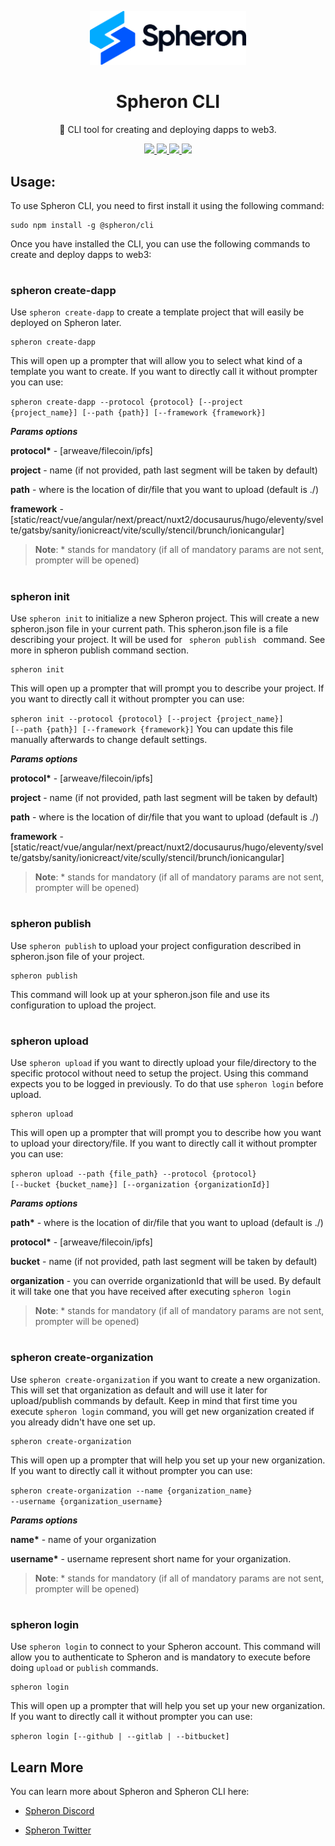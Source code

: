 <p  align="center">

<picture>

<source  media="(prefers-color-scheme: dark)"  srcset="https://github.com/spheronFdn/sdk/blob/main/.github/assets/spheron-logo-dark.svg">

<source  media="(prefers-color-scheme: light)"  srcset="https://github.com/spheronFdn/sdk/blob/main/.github/assets/spheron-logo.svg">

<img  alt="Spheron"  src="https://github.com/spheronFdn/sdk/blob/main/.github/assets/spheron-logo.svg" width="250">

</picture>

</p>

<h1  align="center">Spheron CLI</h1>

<p  align="center">
🧰 CLI tool for creating and deploying dapps to web3.
</p>

<p  align="center">

<a  href="https://www.npmjs.com/package/@spheron/storage"  target="_blank"  rel="noreferrer">

<img  src="https://img.shields.io/static/v1?label=npm&message=v1.0.12&color=green"  />

</a>

<a  href="https://github.com/spheronFdn/sdk/blob/main/LICENSE"  target="_blank"  rel="noreferrer">

<img  src="https://img.shields.io/static/v1?label=license&message=Apache%202.0&color=red"  />

</a>

<a  href="https://discord.com/invite/ahxuCtm"  target="_blank"  rel="noreferrer">

<img  src="https://img.shields.io/static/v1?label=community&message=discord&color=blue"  />

</a>

<a  href="https://twitter.com/SpheronFdn"  target="_blank"  rel="noreferrer">

<img  src="https://img.shields.io/twitter/url/https/twitter.com/cloudposse.svg?style=social&label=Follow%20%40SpheronFdn"  />

</a>

</p>

## Usage:

<p>To use Spheron CLI, you need to first install it using the following command:</p>

<pre><code>sudo npm install -g @spheron/cli</code></pre>

<p>Once you have installed the CLI, you can use the following commands to create and deploy dapps to web3:</p>

#

<h3>spheron create-dapp</h3>
<p>Use <code>spheron create-dapp</code> to create a template project that will easily be deployed on Spheron later. </p>
<pre><code>spheron create-dapp</code></pre> 
This will open up a prompter that will allow you to select what kind of a template you want to create. If you want to directly call it without prompter you can use:

<code>spheron create-dapp --protocol {protocol} [--project {project_name}] [--path {path}] [--framework {framework}]</code>

**_Params options_**

**protocol\*** - [arweave/filecoin/ipfs]

**project** - name (if not provided, path last segment will be taken by default)

**path** - where is the location of dir/file that you want to upload (default is ./)

**framework** -[static/react/vue/angular/next/preact/nuxt2/docusaurus/hugo/eleventy/svelte/gatsby/sanity/ionicreact/vite/scully/stencil/brunch/ionicangular]

> **Note**: \* stands for mandatory (if all of mandatory params are not sent, prompter will be opened)

#

<h3>spheron init</h3>
<p>Use <code>spheron init</code> to initialize a new Spheron project. This will create a new spheron.json file in your current path. This spheron.json file is a file describing your project. It will be used for <code> spheron publish </code> command. See more in spheron publish command section.</p>
<pre><code>spheron init</code></pre> 
This will open up a prompter that will prompt you to describe your project. If you want to directly call it without prompter you can use:

<code>spheron init --protocol {protocol} [--project {project_name}] [--path {path}] [--framework {framework}]</code>
You can update this file manually afterwards to change default settings.

**_Params options_**

**protocol\*** - [arweave/filecoin/ipfs]

**project** - name (if not provided, path last segment will be taken by default)

**path** - where is the location of dir/file that you want to upload (default is ./)

**framework** -[static/react/vue/angular/next/preact/nuxt2/docusaurus/hugo/eleventy/svelte/gatsby/sanity/ionicreact/vite/scully/stencil/brunch/ionicangular]

> **Note**: \* stands for mandatory (if all of mandatory params are not sent, prompter will be opened)

#

<h3>spheron publish</h3>
<p>Use <code>spheron publish</code> to upload your project configuration described in spheron.json file of your project. </p>
<pre><code>spheron publish</code></pre> 
This command will look up at your spheron.json file and  use its configuration to upload the project.

#

<h3>spheron upload</h3>
<p>Use <code>spheron upload</code> if you want to directly upload your file/directory to the specific protocol without need to setup the project. Using this command expects you to be logged in previously. To do that use <code>spheron login</code> before upload. </p>
<pre><code>spheron upload</code></pre> 
This will open up a prompter that will prompt you to describe how you want to upload your directory/file. If you want to directly call it without prompter you can use:

<code>spheron upload --path {file_path} --protocol {protocol} [--bucket {bucket_name}] [--organization {organizationId}] </code>

**_Params options_**

**path\*** - where is the location of dir/file that you want to upload (default is ./)

**protocol\*** - [arweave/filecoin/ipfs]

**bucket** - name (if not provided, path last segment will be taken by default)

**organization** - you can override organizationId that will be used. By default it will take one that you have received after executing <code>spheron login</code>

> **Note**: \* stands for mandatory (if all of mandatory params are not sent, prompter will be opened)

#

<h3>spheron create-organization</h3>
<p>Use <code>spheron create-organization</code> if you want to create a new organization. This will set that organization as default and will use it later for upload/publish commands by default. Keep in mind that first time you execute <code>spheron login</code> command, you will get new organization created if you already didn't have one set up.   </p>
<pre><code>spheron create-organization</code></pre> 
This will open up a prompter that will help you set up your new organization. If you want to directly call it without prompter you can use:

<code>spheron create-organization --name {organization_name} --username {organization_username} </code>

**_Params options_**

**name\*** - name of your organization

**username\*** - username represent short name for your organization.

> **Note**: \* stands for mandatory (if all of mandatory params are not sent, prompter will be opened)

#

<h3>spheron login</h3>
<p>Use <code>spheron login</code> to connect to your Spheron account. This command will allow you to authenticate to Spheron and is mandatory to execute before doing <code>upload</code> or <code>publish</code> commands.</p>
<pre><code>spheron login</code></pre> 
This will open up a prompter that will help you set up your new organization. If you want to directly call it without prompter you can use:

<code>spheron login [--github | --gitlab | --bitbucket] </code>

## Learn More

You can learn more about Spheron and Spheron CLI here:

- [Spheron Discord](https://discord.com/invite/ahxuCtm)

- [Spheron Twitter](https://twitter.com/SpheronFdn)
